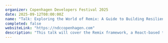 ```yaml
---
organizer: Copenhagen Developers Festival 2025
date: 2025-09-12T08:00:00Z
name: "Talk: Exploring the World of Remix: A Guide to Building Resilient and Performant Web Apps"
completed: false
websiteLink: "https://ndccopenhagen.com"
description: "This talk will cover the Remix framework, a React-based tool for building durable web applications. It will discuss its architecture, features, and advantages over traditional frameworks, along with the build process using Vite, deployment flexibility, and how Remix Route Modules simplify development by integrating data, UI, and interactivity."
---
```

